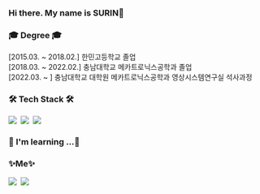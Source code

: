 ### Hi there. My name is SURIN🙌

<h3 >🎓 Degree 🎓 </h3>
<p>
  [2015.03. ~ 2018.02.] 한민고등학교 졸업
  <br>
  [2018.03. ~ 2022.02.] 충남대학교 메카트로닉스공학과 졸업
  <br>
  [2022.03. ~         ] 충남대학교 대학원 메카트로닉스공학과 영상시스템연구실 석사과정
</p>

<h3 >🛠 Tech Stack 🛠 </h3>
<p>
  <img src="https://img.shields.io/badge/C-A8B9CC?style=flat-square&logo=C&logoColor=white"/></a>&nbsp 
  <img src="https://img.shields.io/badge/C++-00599C?style=flat-square&logo=C%2B%2B&logoColor=white"/></a>&nbsp 
  <img src="https://img.shields.io/badge/Python-3766AB?style=flat-square&logo=Python&logoColor=white"/></a>&nbsp 
</p>

<h3 >🌱 I'm learning ...🌱</h3>
<p>
</p>

<h3 > ✨Me✨</h3>
<p>
  <a href="https://blog.naver.com/tnfls815"><img src="https://img.shields.io/badge/Naver%20Blog-03C75A?style=flat-square&logo=Naver&logoColor=white&link=https://blog.naver.com/tnfls815"/></a>&nbsp
  <a href="mailto:tnfls815@naver.com"><img src="https://img.shields.io/badge/Mail-d14836?style=flat-square&logo=Gmail&logoColor=white&link=tnfls815@naver.com"/></a>
</p>
